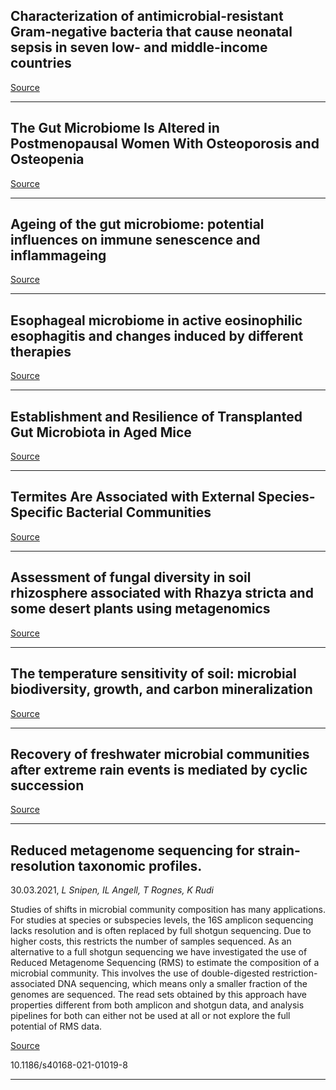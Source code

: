 ## Characterization of antimicrobial-resistant Gram-negative bacteria that cause neonatal sepsis in seven low- and middle-income countries

[Source](https://www.nature.com/articles/s41564-021-00870-7)

---

## The Gut Microbiome Is Altered in Postmenopausal Women With Osteoporosis and Osteopenia

[Source](https://asbmr.onlinelibrary.wiley.com/doi/10.1002/jbm4.10452)

---

## Ageing of the gut microbiome: potential influences on immune senescence and inflammageing

[Source](https://www.sciencedirect.com/science/article/pii/S1568163721000702)

---

## Esophageal microbiome in active eosinophilic esophagitis and changes induced by different therapies

[Source](https://www.nature.com/articles/s41598-021-86464-z)

---

## Establishment and Resilience of Transplanted Gut Microbiota in Aged Mice

[Source](https://www.biorxiv.org/content/10.1101/2021.03.18.435923v2.abstract)

---

## Termites Are Associated with External Species-Specific Bacterial Communities

[Source](https://aem.asm.org/content/87/2/e02042-20)

---

## Assessment of fungal diversity in soil rhizosphere associated with Rhazya stricta and some desert plants using metagenomics

[Source](https://link.springer.com/article/10.1007)

---

## The temperature sensitivity of soil: microbial biodiversity, growth, and carbon mineralization

[Source](https://www.nature.com/articles/s41396-021-00959-1)

---

## Recovery of freshwater microbial communities after extreme rain events is mediated by cyclic succession

[Source](https://www.nature.com/articles/s41564-020-00852-1)

---

## Reduced metagenome sequencing for strain-resolution taxonomic profiles.
 30.03.2021, _L Snipen, IL Angell, T Rognes, K Rudi_


Studies of shifts in microbial community composition has many applications. For studies at species or subspecies levels, the 16S amplicon sequencing lacks resolution and is often replaced by full shotgun sequencing. Due to higher costs, this restricts the number of samples sequenced. As an alternative to a full shotgun sequencing we have investigated the use of Reduced Metagenome Sequencing (RMS) to estimate the composition of a microbial community. This involves the use of double-digested restriction-associated DNA sequencing, which means only a smaller fraction of the genomes are sequenced. The read sets obtained by this approach have properties different from both amplicon and shotgun data, and analysis pipelines for both can either not be used at all or not explore the full potential of RMS data.

[Source](https://microbiomejournal.biomedcentral.com/articles/10.1186/s40168-021-01019-8)

10.1186/s40168-021-01019-8

---


